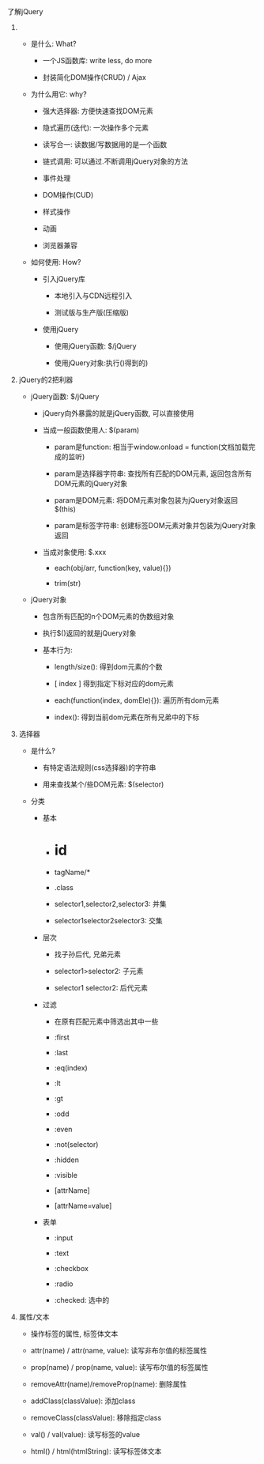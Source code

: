 了解jQuery

1. * 是什么: What?

     * 一个JS函数库: write less, do more

     * 封装简化DOM操作\(CRUD\) / Ajax

   * 为什么用它: why?

     * 强大选择器: 方便快速查找DOM元素

     * 隐式遍历\(迭代\): 一次操作多个元素

     * 读写合一: 读数据/写数据用的是一个函数

     * 链式调用: 可以通过.不断调用jQuery对象的方法

     * 事件处理

     * DOM操作\(CUD\)

     * 样式操作

     * 动画

     * 浏览器兼容

   * 如何使用: How?

     * 引入jQuery库

       * 本地引入与CDN远程引入

       * 测试版与生产版\(压缩版\)

     * 使用jQuery

       * 使用jQuery函数: $/jQuery

       * 使用jQuery对象:执行\(\)得到的\)
2. jQuery的2把利器

   * jQuery函数: $/jQuery

     * jQuery向外暴露的就是jQuery函数, 可以直接使用

     * 当成一般函数使用人: $\(param\)

       * param是function: 相当于window.onload = function\(文档加载完成的监听\)

       * param是选择器字符串: 查找所有匹配的DOM元素, 返回包含所有DOM元素的jQuery对象

       * param是DOM元素: 将DOM元素对象包装为jQuery对象返回 $\(this\)

       * param是标签字符串: 创建标签DOM元素对象并包装为jQuery对象返回

     * 当成对象使用: $.xxx

       * each\(obj/arr, function\(key, value\){}\)

       * trim\(str\)

   * jQuery对象

     * 包含所有匹配的n个DOM元素的伪数组对象

     * 执行$\(\)返回的就是jQuery对象

     * 基本行为:

       * length/size\(\): 得到dom元素的个数

       * \[
         index
         \] 
         得到指定下标对应的dom元素
       * each\(function\(index, domEle\){}\): 遍历所有dom元素

       * index\(\): 得到当前dom元素在所有兄弟中的下标

3. 选择器

   * 是什么?

     * 有特定语法规则\(css选择器\)的字符串

     * 用来查找某个/些DOM元素: $\(selector\)

   * 分类

     * 基本

       * # id
       * tagName/\*

       * .class

       * selector1,selector2,selector3: 并集

       * selector1selector2selector3: 交集

     * 层次

       * 找子孙后代, 兄弟元素

       * selector1&gt;selector2: 子元素

       * selector1 selector2: 后代元素

     * 过滤

       * 在原有匹配元素中筛选出其中一些

       * :first

       * :last

       * :eq\(index\)

       * :lt

       * :gt

       * :odd

       * :even

       * :not\(selector\)

       * :hidden

       * :visible

       * \[attrName\]

       * \[attrName=value\]

     * 表单

       * :input

       * :text

       * :checkbox

       * :radio

       * :checked: 选中的

4. 属性/文本

   * 操作标签的属性, 标签体文本

   * attr\(name\) / attr\(name, value\): 读写非布尔值的标签属性

   * prop\(name\) / prop\(name, value\): 读写布尔值的标签属性

   * removeAttr\(name\)/removeProp\(name\): 删除属性

   * addClass\(classValue\): 添加class

   * removeClass\(classValue\): 移除指定class

   * val\(\) / val\(value\): 读写标签的value

   * html\(\) / html\(htmlString\): 读写标签体文本



